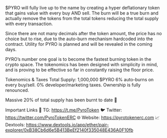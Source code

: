$PYRO will fully live up to the name by creating a hyper deflationary token that gains value with every buy AND sell. The burn will be a true burn and actually remove the tokens from the total tokens reducing the total supply with every transaction.

Since there are not many decimals after the token amount, the price has no choice but to rise, due to the auto-burn mechanism hardcoded into the contract. Utility for PYRO is planned and will be revealed in the coming days.

PYRO’s number one goal is to become the fastest burning token in the crypto space. The tokenomics has been designed with simplicity in mind, and is proving to be effective so far in constantly raising the floor price.

Tokenomics & Taxes
Total Supply: 1,000,000 $PYRO
6% auto-burns on every buy/sell.
0% developer/marketing taxes.
Ownership is fully renounced.

Massive 20% of total supply has been burnt to date 🥵

Important Links
📲 TG: https://t.me/PyroToken
🐦 Twitter: https://twitter.com/PyroTokenERC
🌐 Website: https://pyrotokenerc.com
📈 Dextools: https://www.dextools.io/app/ether/pair-explorer/0xB38Cb6d6e5B413BeEf2140f335048E436A0F10fb
